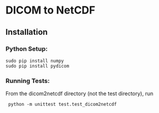 # DICOM to NetCDF

## Installation

### Python Setup:
    sudo pip install numpy
    sudo pip install pydicom

### Running Tests:
From the dicom2netcdf directory (not the test directory), run

     python -m unittest test.test_dicom2netcdf
     
